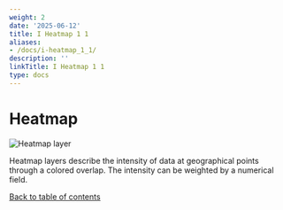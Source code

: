 ```yaml
---
weight: 2
date: '2025-06-12'
title: I Heatmap 1 1
aliases:
- /docs/i-heatmap_1_1/
description: ''
linkTitle: I Heatmap 1 1
type: docs
---
```


# Heatmap

![Heatmap layer](https://d1a3f4spazzrp4.cloudfront.net/kepler.gl/documentation/layers-heat-map.png "Heatmap layer")

Heatmap layers describe the intensity of data at geographical points through a colored overlap. The intensity can be weighted by a numerical field.

[Back to table of contents](../README.md)
